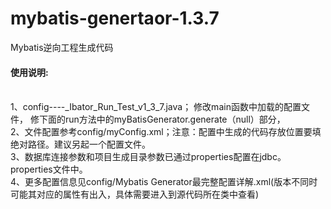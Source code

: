 # mybatis-genertaor-1.3.7
Mybatis逆向工程生成代码
<br>
<h4>使用说明:</h4>
<br>
1、config----_Ibator_Run_Test_v1_3_7.java； 修改main函数中加载的配置文件， 修下面的run方法中的myBatisGenerator.generate（null）部分，
<br>
2、文件配置参考config/myConfig.xml；注意：配置中生成的代码存放位置要填绝对路径。建议另起一个配置文件。
<br>
3、数据库连接参数和项目生成目录参数已通过properties配置在jdbc。properties文件中。
<br>
4、更多配置信息见config/Mybatis Generator最完整配置详解.xml(版本不同时可能其对应的属性有出入，具体需要进入到源代码所在类中查看)
<br>

